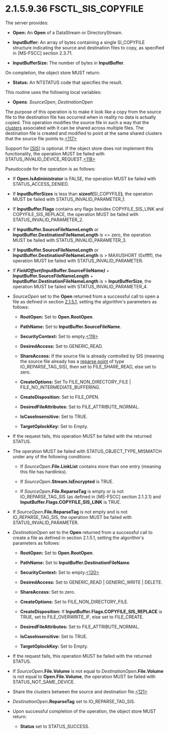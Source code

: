 <html dir="LTR" xmlns:mshelp="http://msdn.microsoft.com/mshelp" xmlns:ddue="http://ddue.schemas.microsoft.com/authoring/2003/5" xmlns:xlink="http://www.w3.org/1999/xlink" xmlns:tool="http://www.microsoft.com/tooltip">
    <head>
        <meta http-equiv="Content-Type" content="text/html; CHARSET=utf-8"></meta>
        <meta name="save" content="history"></meta>
        <title>2.1.5.9.36 FSCTL_SIS_COPYFILE</title>
        <xml>
            <mshelp:toctitle title="2.1.5.9.36 FSCTL_SIS_COPYFILE"></mshelp:toctitle>
            <mshelp:rltitle title="[MS-FSA]: FSCTL_SIS_COPYFILE"></mshelp:rltitle>
            <mshelp:keyword index="A" term="aecc6810-5ded-4847-aef6-316ad61c17dc"></mshelp:keyword>
            <mshelp:attr name="DCSext.ContentType" value="open specification"></mshelp:attr>
            <mshelp:attr name="AssetID" value="aecc6810-5ded-4847-aef6-316ad61c17dc"></mshelp:attr>
            <mshelp:attr name="TopicType" value="kbRef"></mshelp:attr>
            <mshelp:attr name="DCSext.Title" value="[MS-FSA]: FSCTL_SIS_COPYFILE" />
        </xml>
    </head>
    <body>
        <div id="header">
            <h1 class="heading">2.1.5.9.36 FSCTL_SIS_COPYFILE</h1>
        </div>
        <div id="mainSection">
            <div id="mainBody">
                <div id="allHistory" class="saveHistory"></div>
                <div id="sectionSection0" class="section" name="collapseableSection">
                    

<p>The server provides:</p>

<ul><li><p><span><span> 
</span></span><b>Open:</b> An <b>Open</b> of a DataStream or DirectoryStream.</p>

</li><li><p><span><span> 
</span></span><b>InputBuffer:</b> An array of bytes containing a single
SI_COPYFILE structure indicating the source and destination files to copy, as
specified in <mshelp:link keywords="efbfe127-73ad-4140-9967-ec6500e66d5e" tabindex="0">[MS-FSCC]</mshelp:link>
section <mshelp:link keywords="2ceb5108-f6e4-484e-be43-863a16a5b69a" tabindex="0">2.3.71</mshelp:link>.</p>

</li><li><p><span><span> 
</span></span><b>InputBufferSize:</b> The number of bytes in <b>InputBuffer</b>.</p>

</li></ul><p>On completion, the object store MUST return:</p>

<ul><li><p><span><span> 
</span></span><b>Status:</b> An NTSTATUS code that specifies the result.</p>

</li></ul><p>This routine uses the following local variables:</p>

<ul><li><p><span><span> 
</span></span><b>Opens</b>: <i>SourceOpen</i>, <i>DestinationOpen</i></p>

</li></ul><p>The purpose of this operation is to make it look like a copy
from the source file to the destination file has occurred when in reality no
data is actually copied. This operation modifies the source file in such a way
that the <a href="682f0f59-385c-4351-b81a-3b234f53db03.html#gt_feef37b3-c173-4f51-aab6-b55a6366259b">clusters</a>
associated with it can be shared across multiple files. The destination file is
created and modified to point at the same shared clusters that the source file
points to.<a id="Appendix_A_Target_117"></a><a href="4e3695bd-7574-4f24-a223-b4679c065b63.html#Appendix_A_117" aria-label="Product behavior note 117">&lt;117&gt;</a></p>

<p>Support for <a href="https://go.microsoft.com/fwlink/?LinkId=90517">[SIS]</a> is optional. If
the object store does not implement this functionality, the operation MUST be
failed with STATUS_INVALID_DEVICE_REQUEST.<a id="Appendix_A_Target_118"></a><a href="4e3695bd-7574-4f24-a223-b4679c065b63.html#Appendix_A_118" aria-label="Product behavior note 118">&lt;118&gt;</a></p>

<p>Pseudocode for the operation is as follows:</p>

<ul><li><p><span><span> 
</span></span>If <b>Open.IsAdministrator</b> is FALSE, the operation MUST be
failed with STATUS_ACCESS_DENIED.</p>

</li><li><p><span><span> 
</span></span>If <b>InputBufferSizes</b> is less than <b>sizeof(</b>SI_COPYFILE<b>)</b>,
the operation MUST be failed with STATUS_INVALID_PARAMETER_1.</p>

</li><li><p><span><span> 
</span></span>If <b>InputBuffer.Flags</b> contains any flags besides
COPYFILE_SIS_LINK and COPYFILE_SIS_REPLACE, the operation MUST be failed with
STATUS_INVALID_PARAMETER_2.</p>

</li><li><p><span><span> 
</span></span>If <b>InputBuffer.SourceFileNameLength</b> or <b>InputBuffer.DestinationFileNameLength</b>
is &lt;= zero, the operation MUST be failed with STATUS_INVALID_PARAMETER_3.</p>

</li><li><p><span><span> 
</span></span>If <b>InputBuffer.SourceFileNameLength</b> or <b>InputBuffer.DestinationFileNameLength</b>
is &gt; MAXUSHORT (0xffff), the operation MUST be failed with STATUS_INVALID_PARAMETER.</p>

</li><li><p><span><span> 
</span></span>If <b><i>FieldOffset(</i>InputBuffer.SourceFileName<i>)</i></b> +
<b>InputBuffer.SourceFileNameLength</b> + <b>InputBuffer.DestinationFileNameLength</b>
is &gt; <b>InputBufferSize</b>, the operation MUST be failed with
STATUS_INVALID_PARAMETER_4.</p>

</li><li><p><span><span> 
</span></span><i>SourceOpen</i> set to the <b>Open</b> returned from a
successful call to open a file as defined in section <a href="8ada5fbe-db4e-49fd-aef6-20d54b748e40.html">2.1.5.1</a>, setting the
algorithm's parameters as follows:</p>

<ul><li><p><span><span>  </span></span><b>RootOpen:</b>
Set to <b>Open.RootOpen</b>.</p>

</li><li><p><span><span>  </span></span><b>PathName:</b>
Set to <b>InputBuffer.SourceFileName</b>.</p>

</li><li><p><span><span>  </span></span><b>SecurityContext:</b>
Set to empty.<a id="Appendix_A_Target_119"></a><a href="4e3695bd-7574-4f24-a223-b4679c065b63.html#Appendix_A_119" aria-label="Product behavior note 119">&lt;119&gt;</a></p>

</li><li><p><span><span>  </span></span><b>DesiredAccess:</b>
Set to GENERIC_READ.</p>

</li><li><p><span><span>  </span></span><b>ShareAccess:</b>
If the source file is already controlled by SIS (meaning the source file
already has a <a href="682f0f59-385c-4351-b81a-3b234f53db03.html#gt_4fed0b53-5fc8-4818-886f-93d87f3035e1">reparse point</a>
of type IO_REPARSE_TAG_SIS), then set to FILE_SHARE_READ, else set to zero.</p>

</li><li><p><span><span>  </span></span><b>CreateOptions:</b>
Set To FILE_NON_DIRECTORY_FILE | FILE_NO_INTERMEDIATE_BUFFERING.</p>

</li><li><p><span><span>  </span></span><b>CreateDisposition:</b>
Set to FILE_OPEN.</p>

</li><li><p><span><span>  </span></span><b>DesiredFileAttributes:</b>
Set to FILE_ATTRIBUTE_NORMAL.</p>

</li><li><p><span><span>  </span></span><b>IsCaseInsensitive:</b>
Set to TRUE.</p>

</li><li><p><span><span>  </span></span><b>TargetOplockKey:</b>
Set to Empty.</p>

</li></ul></li><li><p><span><span> 
</span></span>If the request fails, this operation MUST be failed with the
returned STATUS.</p>

</li><li><p><span><span> 
</span></span>The operation MUST be failed with STATUS_OBJECT_TYPE_MISMATCH
under any of the following conditions:</p>

<ul><li><p><span><span>  </span></span>If <i>SourceOpen</i><b>.File.LinkList</b>
contains more than one entry (meaning this file has hardlinks).</p>

</li><li><p><span><span>  </span></span>If <i>SourceOpen</i><b>.Stream.IsEncrypted</b>
is TRUE.</p>

</li><li><p><span><span>  </span></span>If <i>SourceOpen</i><b>.File.ReparseTag</b>
is empty or is not IO_REPARSE_TAG_SIS (as defined in [MS-FSCC] section <mshelp:link keywords="c8e77b37-3909-4fe6-a4ea-2b9d423b1ee4" tabindex="0">2.1.2.1</mshelp:link>)
and <b>InputBuffer.Flags.COPYFILE_SIS_LINK</b> is TRUE.</p>

</li></ul></li><li><p><span><span> 
</span></span>If <i>SourceOpen</i><b>.File.ReparseTag</b> is not empty and is
not IO_REPARSE_TAG_SIS, the operation MUST be failed with
STATUS_INVALID_PARAMETER.</p>

</li><li><p><span><span> 
</span></span><i>DestinationOpen</i> set to the <b>Open</b> returned from a
successful call to create a file as defined in section 2.1.5.1, setting the
algorithm's parameters as follows:</p>

<ul><li><p><span><span>  </span></span><b>RootOpen:</b>
Set to <b>Open.RootOpen</b>.</p>

</li><li><p><span><span>  </span></span><b>PathName:</b>
Set to <b>InputBuffer.DestinationFileName</b>.</p>

</li><li><p><span><span>  </span></span><b>SecurityContext:</b>
Set to empty.<a id="Appendix_A_Target_120"></a><a href="4e3695bd-7574-4f24-a223-b4679c065b63.html#Appendix_A_120" aria-label="Product behavior note 120">&lt;120&gt;</a></p>

</li><li><p><span><span>  </span></span><b>DesiredAccess:</b>
Set to GENERIC_READ | GENERIC_WRITE | DELETE.</p>

</li><li><p><span><span>  </span></span><b>ShareAccess:</b>
Set to zero.</p>

</li><li><p><span><span>  </span></span><b>CreateOptions:</b>
Set to FILE_NON_DIRECTORY_FILE.</p>

</li><li><p><span><span>  </span></span><b>CreateDisposition:</b>
If <b>InputBuffer.Flags.COPYFILE_SIS_REPLACE</b> is TRUE, set to
FILE_OVERWRITE_IF, else set to FILE_CREATE.</p>

</li><li><p><span><span>  </span></span><b>DesiredFileAttributes:</b>
Set to FILE_ATTRIBUTE_NORMAL.</p>

</li><li><p><span><span>  </span></span><b>IsCaseInsensitive:</b>
Set to TRUE.</p>

</li><li><p><span><span>  </span></span><b>TargetOplockKey:</b>
Set to Empty.</p>

</li></ul></li><li><p><span><span> 
</span></span>If the request fails, this operation MUST be failed with the
returned STATUS.</p>

</li><li><p><span><span> 
</span></span>If <i>SourceOpen</i><b>.File.Volume</b> is not equal to <i>DestinationOpen</i><b>.File.Volume</b>
is not equal to <b>Open.File.Volume</b>, the operation MUST be failed with
STATUS_NOT_SAME_DEVICE.</p>

</li><li><p><span><span> 
</span></span>Share the clusters between the source and destination file.<a id="Appendix_A_Target_121"></a><a href="4e3695bd-7574-4f24-a223-b4679c065b63.html#Appendix_A_121" aria-label="Product behavior note 121">&lt;121&gt;</a></p>

</li><li><p><span><span> 
</span></span><i>DestinationOpen</i><b>.ReparseTag</b> set to
IO_REPARSE_TAG_SIS.</p>

</li><li><p><span><span> 
</span></span>Upon successful completion of the operation, the object store
MUST return:</p>

<ul><li><p><span><span>  </span></span><b>Status</b>
set to STATUS_SUCCESS.</p>

</li></ul></li></ul>
                </div>
            </div>
        </div>
    </body>
</html>